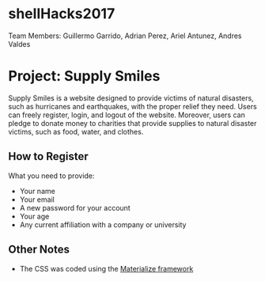 # shellHacks2017

Team Members: Guillermo Garrido, Adrian Perez, Ariel Antunez, Andres Valdes 

# Project: Supply Smiles

Supply Smiles is a website designed to provide victims of natural disasters, such as hurricanes and earthquakes, with the proper relief they need. Users can freely register, login, and logout of the website. Moreover, users can pledge to donate money to charities that provide supplies to natural disaster victims, such as food, water, and clothes. 

## How to Register

What you need to provide:
* Your name
* Your email
* A new password for your account
* Your age
* Any current affiliation with a company or university

## Other Notes

* The CSS was coded using the [Materialize framework](http://materializecss.com/about.html)


